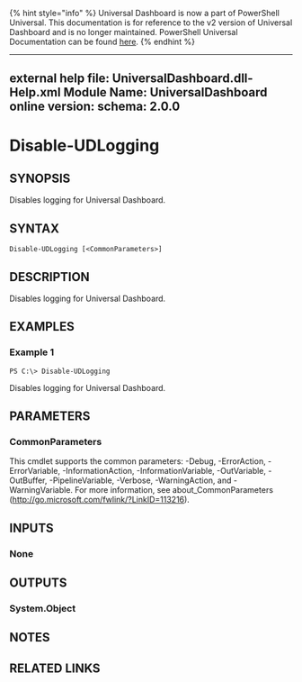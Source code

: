 ﻿{% hint style="info" %}
Universal Dashboard is now a part of PowerShell Universal. This documentation is for reference to the v2 version of Universal Dashboard and is no longer maintained. PowerShell Universal Documentation can be found [here](https://docs.ironmansoftware.com).
{% endhint %}


---
external help file: UniversalDashboard.dll-Help.xml
Module Name: UniversalDashboard
online version: 
schema: 2.0.0
---

# Disable-UDLogging

## SYNOPSIS
Disables logging for Universal Dashboard.

## SYNTAX

```
Disable-UDLogging [<CommonParameters>]
```

## DESCRIPTION
Disables logging for Universal Dashboard.

## EXAMPLES

### Example 1
```
PS C:\> Disable-UDLogging
```

Disables logging for Universal Dashboard.

## PARAMETERS

### CommonParameters
This cmdlet supports the common parameters: -Debug, -ErrorAction, -ErrorVariable, -InformationAction, -InformationVariable, -OutVariable, -OutBuffer, -PipelineVariable, -Verbose, -WarningAction, and -WarningVariable. For more information, see about_CommonParameters (http://go.microsoft.com/fwlink/?LinkID=113216).

## INPUTS

### None

## OUTPUTS

### System.Object

## NOTES

## RELATED LINKS



